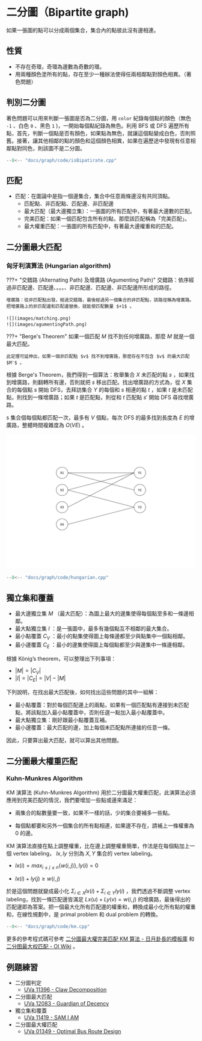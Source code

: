 # 二分圖（Bipartite graph)

如果一張圖的點可以分成兩個集合，集合內的點彼此沒有邊相連。

## 性質

- 不存在奇環，奇環為邊數為奇數的環。
- 用兩種顏色塗所有的點，存在至少一種辦法使得任兩相鄰點對顏色相異。（著色問題）

## 判別二分圖

著色問題可以用來判斷一張圖是否為二分圖，用 `color` 紀錄每個點的顏色（無色 `-1` 、白色 `0` 、黑色 `1` )，一開始每個點紀錄為無色。利用 BFS 或 DFS 遍歷所有點，首先，判斷一個點是否有顏色，如果點為無色，就讓這個點變成白色，否則照舊。接著，讓其他相鄰的點的顏色和這個顏色相異，如果在遍歷途中發現有任意相鄰點對同色，則該圖不是二分圖。

```cpp
--8<-- "docs/graph/code/isBipatirate.cpp"
```

## 匹配

-   匹配：在圖論中是指一個邊集合，集合中任意兩條邊沒有共同頂點。
    - 匹配點、非匹配點、匹配邊、非匹配邊
    - 最大匹配（最大邊獨立集）：一張圖的所有匹配中，有著最大邊數的匹配。
    - 完美匹配：如果一個匹配包含所有的點，那麼該匹配稱為「完美匹配」。
    - 最大權重匹配：一張圖的所有匹配中，有著最大邊權重和的匹配。

## 二分圖最大匹配

### 匈牙利演算法 (Hungarian algorithm)

???+ "交錯路 (Alternating Path) 及增廣路 (Agumenting Path)"
    交錯路：依序經過非匹配邊、匹配邊、。。。、非匹配邊、匹配邊、非匹配邊所形成的路徑。
    
    增廣路：從非匹配點出發，經過交錯路，最後經過另一個集合的非匹配點，該路徑稱為增廣路。把增廣路上的非匹配邊和匹配邊替換，就能使匹配數量 $+1$ 。

    ![](images/matching.png)
    ![](images/agumentingPath.png)

???+ "Berge's Theorem"
    如果一個匹配 $M$ 找不到任何增廣路，那麼 $M$ 就是一個最大匹配。
    
    此定理可延伸出，如果一個非匹配點 $v$ 找不到增廣路，那麼存在不包含 $v$ 的最大匹配 $M'$ 。

根據 Berge's Theorem，我們得到一個算法：枚舉集合 $X$ 未匹配的點 $s$ ，如果找到增廣路，則翻轉所有邊，否則就把 $s$ 移出匹配。找出增廣路的方式為，從 $X$ 集合的每個點 $s$ 開始 DFS，去拜訪集合 $Y$ 的每個和 $s$ 相連的點 $t$ ，如果 $t$ 是未匹配點，則找到一條增廣路；如果 $t$ 是匹配點，則從和 $t$ 匹配點 $s'$ 開始 DFS 尋找增廣路。

s 集合個每個點都匹配一次，最多有 $V$ 個點，每次 DFS 的最多找到長度為 $E$ 的增廣路，整體時間複雜度為 $O(VE)$ 。

![](images/hungarianAlgorithm.gif)

```cpp
--8<-- "docs/graph/code/hungarian.cpp"
```

## 獨立集和覆蓋

- 最大邊獨立集 $M$ （最大匹配）：為圖上最大的邊集使得每個點至多和一條邊相鄰。
- 最大點獨立集 $I$ ：是一張圖中，最多有幾個點互不相鄰的最大集合。
- 最小點覆蓋 $C_V$ ：最小的點集使得圖上每條邊都至少與點集中一個點相鄰。
- 最小邊覆蓋 $C_E$ ：最小的邊集使得圖上每個點都至少與邊集中一條邊相鄰。

根據 König’s theorem，可以整理出下列事項：

-  $|M|=|C_V|$ 
-  $|I|=|C_E|=|V|-|M|$ 

下列說明，在找出最大匹配後，如何找出這些問題的其中一組解：

- 最小點覆蓋：對於每個匹配邊上的兩點，如果有一個匹配點有連接到未匹配點，將該點加入最小點覆蓋中，否則任選一點加入最小點覆蓋中。
- 最大點獨立集：剛好跟最小點覆蓋互補。
- 最小邊覆蓋：最大匹配的邊，加上每個未匹配點所連接的任意一條。

因此，只要算出最大匹配，就可以算出其他問題。

## 二分圖最大權重匹配

### Kuhn-Munkres Algorithm

KM 演算法 (Kuhn-Munkres Algorithm) 用於二分圖最大權重匹配，此演算法必須應用到完美匹配的情況，我們要增加一些點或邊來滿足：

- 兩集合的點數量要一致，如果不一樣的話，少的集合要補多一些點。

- 每個點都要和另外一個集合的所有點相連，如果邊不存在，請補上一條權重為 $0$ 的邊。

KM 演算法直接在點上調整權重，比在邊上調整權重簡單，作法是在每個點加上一個 vertex labeling， $lx,ly$ 分別為 $X,Y$ 集合的 vertex labeling。

-  $lx(i)=max_{i\le j\le n}\{w(i,j)\},ly(i)=0$ 

-  $lx(i)+ly(j)\ge w(i,j)$ 

於是這個問題就變成最小化 $\Sigma_{i\in X} lx(i)+\Sigma_{i\in Y} ly(i)$ ，我們透過不斷調整 vertex labeling，找到一條匹配邊皆滿足 $Lx(u)+Ly(v)=w(i,j)$ 的增廣路，最後得出的匹配邊即為答案。把一個最大化所有匹配邊的權重和，轉換成最小化所有點的權重和，在線性規劃中，是 primal problem 和 dual problem 的轉換。

```cpp
--8<-- "docs/graph/code/km.cpp"
```

更多的參考程式碼可參考 [二分圖最大權完美匹配 KM 算法 - 日月卦長的模板庫](http://sunmoon-template.blogspot.com/2016/05/kuhn-munkres-algorithm.html) 和 [二分图最大权匹配 - OI Wiki](https://oi-wiki.org/graph/graph-matching/bigraph-weight-match/) 。

## 例題練習

-   二分圖判定
    -  [UVa 11396 - Claw Decomposition](https://onlinejudge.org/index.php?option=onlinejudge&page=show_problem&problem=2391) 
-   二分圖最大匹配
    -  [UVa 12083 - Guardian of Decency](https://onlinejudge.org/index.php?option=com_onlinejudge&Itemid=8&page=show_problem&problem=3235) 
-   獨立集和覆蓋
    -  [UVa 11419 - SAM I AM](https://onlinejudge.org/index.php?option=com_onlinejudge&Itemid=8&page=show_problem&problem=2414) 
-   二分圖最大權匹配
    -  [UVa 01349 - Optimal Bus Route Design](https://onlinejudge.org/index.php?option=com_onlinejudge&Itemid=8&page=show_problem&problem=4095) 

[^1]:  [二分图的最大匹配、完美匹配和匈牙利算法 - Renfei Song's Blog](https://www.renfei.org/blog/bipartite-matching.html) 

[^2]:  [Matching - 演算法筆記](https://web.ntnu.edu.tw/~algo/Matching.html#8) 

[^3]:  [二分图 - OI Wiki](https://oi-wiki.org/graph/bi-graph/) 

[^4]:  [二分图最大匹配 - OI Wiki](https://oi-wiki.org/graph/graph-matching/bigraph-match/) 

[^5]:  [二分图最大权匹配 - OI Wiki](https://oi-wiki.org/graph/graph-matching/bigraph-weight-match/) 

[^6]:  [二分圖最大權完美匹配 KM 算法 - 日月卦長的模板庫](http://sunmoon-template.blogspot.com/2016/05/kuhn-munkres-algorithm.html) 

[^7]:  [一般圖最大權匹配 - 日月卦長](https://jacky860226.github.io/general-graph-weighted-match-slides/#/) 

[^8]:  [進階圖論 - 板中培訓講義](https://drive.google.com/file/d/1DMK5D4mpD5lKjy01SJuIIFlx45poKKSE/view) 
